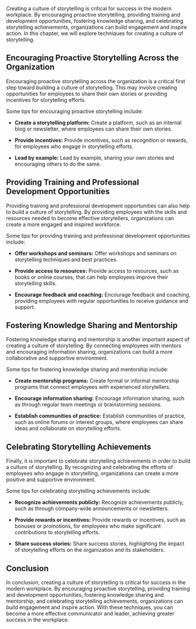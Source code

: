 
Creating a culture of storytelling is critical for success in the modern workplace. By encouraging proactive storytelling, providing training and development opportunities, fostering knowledge sharing, and celebrating storytelling achievements, organizations can build engagement and inspire action. In this chapter, we will explore techniques for creating a culture of storytelling.

Encouraging Proactive Storytelling Across the Organization
----------------------------------------------------------

Encouraging proactive storytelling across the organization is a critical first step toward building a culture of storytelling. This may involve creating opportunities for employees to share their own stories or providing incentives for storytelling efforts.

Some tips for encouraging proactive storytelling include:

* **Create a storytelling platform:** Create a platform, such as an internal blog or newsletter, where employees can share their own stories.

* **Provide incentives:** Provide incentives, such as recognition or rewards, for employees who engage in storytelling efforts.

* **Lead by example:** Lead by example, sharing your own stories and encouraging others to do the same.

Providing Training and Professional Development Opportunities
-------------------------------------------------------------

Providing training and professional development opportunities can also help to build a culture of storytelling. By providing employees with the skills and resources needed to become effective storytellers, organizations can create a more engaged and inspired workforce.

Some tips for providing training and professional development opportunities include:

* **Offer workshops and seminars:** Offer workshops and seminars on storytelling techniques and best practices.

* **Provide access to resources:** Provide access to resources, such as books or online courses, that can help employees improve their storytelling skills.

* **Encourage feedback and coaching:** Encourage feedback and coaching, providing employees with regular opportunities to receive guidance and support.

Fostering Knowledge Sharing and Mentorship
------------------------------------------

Fostering knowledge sharing and mentorship is another important aspect of creating a culture of storytelling. By connecting employees with mentors and encouraging information sharing, organizations can build a more collaborative and supportive environment.

Some tips for fostering knowledge sharing and mentorship include:

* **Create mentorship programs:** Create formal or informal mentorship programs that connect employees with experienced storytellers.

* **Encourage information sharing:** Encourage information sharing, such as through regular team meetings or brainstorming sessions.

* **Establish communities of practice:** Establish communities of practice, such as online forums or interest groups, where employees can share ideas and collaborate on storytelling efforts.

Celebrating Storytelling Achievements
-------------------------------------

Finally, it is important to celebrate storytelling achievements in order to build a culture of storytelling. By recognizing and celebrating the efforts of employees who engage in storytelling, organizations can create a more positive and supportive environment.

Some tips for celebrating storytelling achievements include:

* **Recognize achievements publicly:** Recognize achievements publicly, such as through company-wide announcements or newsletters.

* **Provide rewards or incentives:** Provide rewards or incentives, such as bonuses or promotions, for employees who make significant contributions to storytelling efforts.

* **Share success stories:** Share success stories, highlighting the impact of storytelling efforts on the organization and its stakeholders.

Conclusion
----------

In conclusion, creating a culture of storytelling is critical for success in the modern workplace. By encouraging proactive storytelling, providing training and development opportunities, fostering knowledge sharing and mentorship, and celebrating storytelling achievements, organizations can build engagement and inspire action. With these techniques, you can become a more effective communicator and leader, achieving greater success in the workplace.
